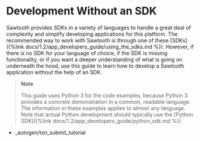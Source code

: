 # Development Without an SDK

Sawtooth provides SDKs in a variety of languages to handle a
great deal of complexity and simplify developing applications for this
platform. The recommended way to work with Sawtooth is through
one of these [SDKs]({%link docs/1.2/app_developers_guide/using_the_sdks.md %}).
However, if there is no SDK for your language of choice, if the SDK is
missing functionality, or if you want a deeper understanding of what is
going on underneath the hood, use this guide to learn how to develop a
Sawtooth application without the help of an SDK.


> **Note**
>
> This guide uses Python 3 for the code examples, because Python 3
> provides a concrete demonstration in a common, readable language. The
> information in these examples applies to almost any language. Note that
> actual Python development should typically use the
> [Python SDK]({%link docs/1.2/app_developers_guide/python_sdk.md %})


* _autogen/txn_submit_tutorial

<!--
  Licensed under Creative Commons Attribution 4.0 International License
  https://creativecommons.org/licenses/by/4.0/
-->
